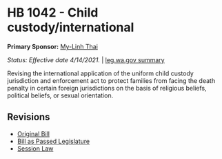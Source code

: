 # HB 1042 - Child custody/international
**Primary Sponsor:** [My-Linh Thai](/person/leg/thai_my.md)

*Status: Effective date 4/14/2021.* | [leg.wa.gov summary](https://app.leg.wa.gov/billsummary?BillNumber=1042&Year=2021)

Revising the international application of the uniform child custody jurisdiction and enforcement act to protect families from facing the death penalty in certain foreign jurisdictions on the basis of religious beliefs, political beliefs, or sexual orientation.

## Revisions
* [Original Bill](1/)
* [Bill as Passed Legislature](1/)
* [Session Law](1/)